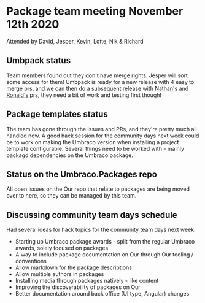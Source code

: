 # Package team meeting November 12th 2020

Attended by David, Jesper, Kevin, Lotte, Nik & Richard

## Umbpack status

Team members found out they don't have merge rights. Jesper will sort some access for them!
Umbpack is ready for a new release with 4 easy to merge prs, and we can then do a subsequent release with [Nathan's](https://github.com/umbraco/UmbPack/pull/46) and [Ronald's](https://github.com/umbraco/UmbPack/pull/52) prs, they need a bit of work and testing first though!

## Package templates status

The team has gone through the issues and PRs, and they're pretty much all handled now.
A good hack session for the community days next week could be to work on making the Umbraco version when installing a project template configurable. Several things need to be worked with - mainly packagd dependencies on the Umbraco package.

## Status on the Umbraco.Packages repo

All open issues on the Our repo that relate to packages are being moved over to here, so they can be managed by this team.

## Discussing community team days schedule

Had several ideas for hack topics for the community team days next week:

- Starting up Umbraco package awards - split from the regular Umbraco awards, solely focused on packages
- A way to include package documentation on Our through Our tooling / conventions
- Allow markdown for the package descriptions
- Allow multiple authors in packages
- Installing media through packages natively - like content
- Improving the discoverability of packages on Our
- Better documentation around back office (UI type, Angular) changes
